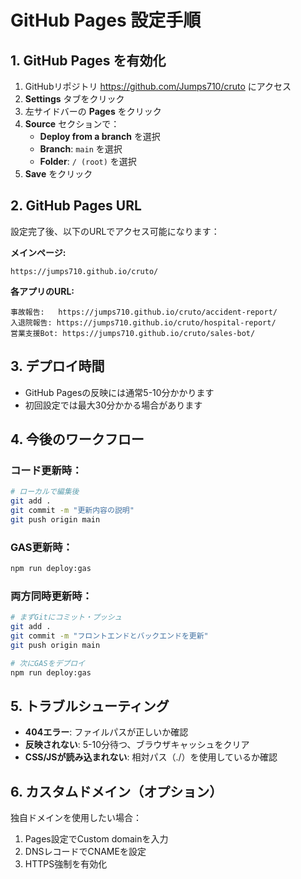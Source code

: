 # GitHub Pages 設定手順

## 1. GitHub Pages を有効化

1. GitHubリポジトリ https://github.com/Jumps710/cruto にアクセス
2. **Settings** タブをクリック
3. 左サイドバーの **Pages** をクリック
4. **Source** セクションで：
   - **Deploy from a branch** を選択
   - **Branch**: `main` を選択
   - **Folder**: `/ (root)` を選択
5. **Save** をクリック

## 2. GitHub Pages URL

設定完了後、以下のURLでアクセス可能になります：

**メインページ:**
```
https://jumps710.github.io/cruto/
```

**各アプリのURL:**
```
事故報告:   https://jumps710.github.io/cruto/accident-report/
入退院報告: https://jumps710.github.io/cruto/hospital-report/
営業支援Bot: https://jumps710.github.io/cruto/sales-bot/
```

## 3. デプロイ時間

- GitHub Pagesの反映には通常5-10分かかります
- 初回設定では最大30分かかる場合があります

## 4. 今後のワークフロー

### コード更新時：
```bash
# ローカルで編集後
git add .
git commit -m "更新内容の説明"
git push origin main
```

### GAS更新時：
```bash
npm run deploy:gas
```

### 両方同時更新時：
```bash
# まずGitにコミット・プッシュ
git add .
git commit -m "フロントエンドとバックエンドを更新"
git push origin main

# 次にGASをデプロイ
npm run deploy:gas
```

## 5. トラブルシューティング

- **404エラー**: ファイルパスが正しいか確認
- **反映されない**: 5-10分待つ、ブラウザキャッシュをクリア
- **CSS/JSが読み込まれない**: 相対パス（./）を使用しているか確認

## 6. カスタムドメイン（オプション）

独自ドメインを使用したい場合：
1. Pages設定でCustom domainを入力
2. DNSレコードでCNAMEを設定
3. HTTPS強制を有効化